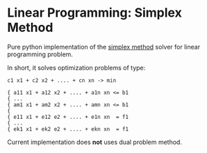 Linear Programming: Simplex Method
==================================

Pure python implementation of the [simplex method](https://en.wikipedia.org/wiki/Simplex_algorithm) solver for linear programming problem.

In short, it solves optimization problems of type:

    c1 x1 + c2 x2 + .... + cn xn -> min

    { a11 x1 + a12 x2 + .... + a1n xn <= b1
    { ...
    { am1 x1 + am2 x2 + .... + amn xn <= b1
	{ 
    { e11 x1 + e12 e2 + .... + e1n xn  = f1
	{ ...
    { ek1 x1 + ek2 e2 + .... + ekn xn  = f1


Current implementation does **not** uses dual problem method.
